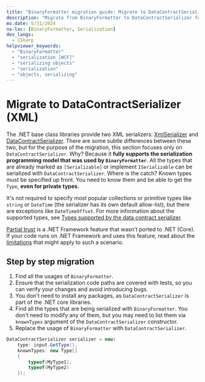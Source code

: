 ```yaml
---
title: "BinaryFormatter migration guide: Migrate to DataContractSerializer (XML)"
description: "Migrate from BinaryFormatter to DataContractSerializer for XML serialization."
ms.date: 5/31/2024
no-loc: [BinaryFormatter, Serialization]
dev_langs:
  - CSharp
helpviewer_keywords:
  - "BinaryFormatter"
  - "serialization [WCF]"
  - "serializing objects"
  - "serialization"
  - "objects, serializing"
---
```


# Migrate to DataContractSerializer (XML)

The .NET base class libraries provide two XML serializers: [XmlSerializer](../introducing-xml-serialization.md) and [DataContractSerializer](../../../fundamentals/runtime-libraries/system-runtime-serialization-datacontractserializer.md). There are some subtle differences between these two, but for the purpose of the migration, this section focuses only on `DataContractSerializer`. Why? Because it **fully supports the serialization programming model that was used by `BinaryFormatter`**. All the types that are already marked as `[Serializable]` or implement `ISerializable` can be serialized with `DataContractSerializer`. Where is the catch? Known types must be specified up front. You need to know them and be able to get the `Type`, **even for private types**.

It's not required to specify most popular collections or primitive types like `string` or `DateTime` (the serializer has its own default allow-list), but there are exceptions like `DateTimeOffset`. For more information about the supported types, see [Types supported by the data contract serializer](../../../framework/wcf/feature-details/types-supported-by-the-data-contract-serializer.md).

[Partial trust](../../../framework/wcf/feature-details/partial-trust.md) is a .NET Framework feature that wasn't ported to .NET (Core). If your code runs on .NET Framework and uses this feature, read about the [limitations](../../../framework/wcf/feature-details/types-supported-by-the-data-contract-serializer.md#limitations-of-using-certain-types-in-partial-trust-mode) that might apply to such a scenario.

## Step by step migration

1. Find all the usages of `BinaryFormatter`.
2. Ensure that the serialization code paths are covered with tests, so you can verify your changes and avoid introducing bugs.
3. You don't need to install any packages, as `DataContractSerializer` is part of the .NET core libraries.
4. Find all the types that are being serialized with `BinaryFormatter`. You don't need to modify any of them, but you may need to list them via `knownTypes` argument of the `DataContractSerializer` constructor.
5. Replace the usage of `BinaryFormatter` with `DataContractSerializer`.

```csharp
DataContractSerializer serializer = new(
    type: input.GetType(),
    knownTypes: new Type[]
    {
        typeof(MyType1),
        typeof(MyType2)
    });
```
